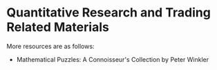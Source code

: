 # Quantitative Research and Trading Related Materials

More resources are as follows:
- Mathematical Puzzles: A Connoisseur's Collection by Peter Winkler
